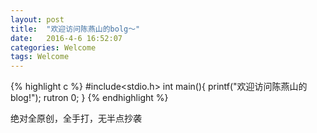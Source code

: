 ```yaml
---
layout: post
title:  "欢迎访问陈燕山的bolg～"
date:   2016-4-6 16:52:07
categories: Welcome
tags: Welcome
---
```


{% highlight c %}
#include<stdio.h>
int main(){
	printf("欢迎访问陈燕山的blog!");
rutron 0;
}
{% endhighlight %}

绝对全原创，全手打，无半点抄袭
